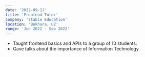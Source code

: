 ```yaml
---
date: '2022-09-11'
title: 'Frontend Tutor'
company: 'Stable Education'
location: 'Bukhara, UZ'
range: 'Jun 2022 - Sep 2022'
---
```


- Taught frontend basics and APIs to a group of 10 students.
- Gave talks about the importance of Information Technology.
